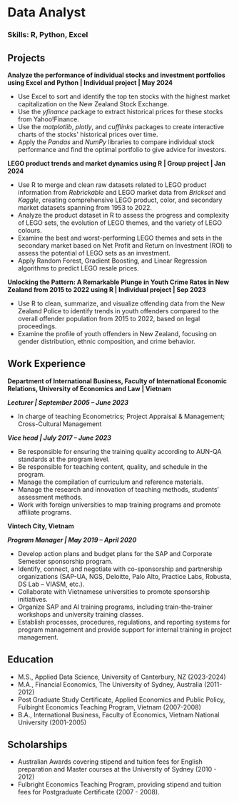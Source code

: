 # Data Analyst

### Skills: R, Python, Excel

## Projects
**Analyze the performance of individual stocks and investment portfolios using Excel and Python | Individual project | May 2024**
- Use Excel to sort and identify the top ten stocks with the highest market capitalization on the New Zealand Stock Exchange.
- Use the *yfinance* package to extract historical prices for these stocks from Yahoo!Finance.
- Use the *matplotlib*, *plotly*, and *cufflinks* packages to create interactive charts of the stocks' historical prices over time.
- Apply the *Pandas* and *NumPy* libraries to compare individual stock performance and find the optimal portfolio to give advice for investors.

**LEGO product trends and market dynamics using R | Group project | Jan 2024**
- Use R to merge and clean raw datasets related to LEGO product information from *Rebrickable* and LEGO market data from *Brickset* and *Kaggle*, creating comprehensive LEGO product, color, and secondary market datasets spanning from 1953 to 2022.
- Analyze the product dataset in R to assess the progress and complexity of LEGO sets, the evolution of LEGO themes, and the variety of LEGO colours.
- Examine the best and worst-performing LEGO themes and sets in the secondary market based on Net Profit and Return on Investment (ROI) to assess the potential of LEGO sets as an investment.
- Apply Random Forest, Gradient Boosting, and Linear Regression algorithms to predict LEGO resale prices.

**Unlocking the Pattern: A Remarkable Plunge in Youth Crime Rates in New Zealand from 2015 to 2022 using R | Individual project | Sep 2023**
- Use R to clean, summarize, and visualize offending data from the New Zealand Police to identify trends in youth offenders compared to the overall offender population from 2015 to 2022, based on legal proceedings.
- Examine the profile of youth offenders in New Zealand, focusing on gender distribution, ethnic composition, and crime behavior.

## Work Experience
**Department of International Business, Faculty of International Economic Relations, University of Economics and Law | Vietnam**

***Lecturer | September 2005 – June 2023***
- In charge of teaching Econometrics; Project Appraisal & Management; Cross-Cultural Management
  
***Vice head | July 2017 – June 2023***
- Be responsible for ensuring the training quality according to AUN-QA standards at the program level.
- Be responsible for teaching content, quality, and schedule in the program.
- Manage the compilation of curriculum and reference materials.
- Manage the research and innovation of teaching methods, students’ assessment methods. 
- Work with foreign universities to map training programs and promote affiliate programs.

**Vintech City, Vietnam**

***Program Manager | May 2019 – April 2020***
- Develop action plans and budget plans for the SAP and Corporate Semester sponsorship program.
- Identify, connect, and negotiate with co-sponsorship and partnership organizations (SAP-UA, NGS, Deloitte, Palo Alto, Practice Labs, Robusta, DS Lab – VIASM, etc.).
- Collaborate with Vietnamese universities to promote sponsorship initiatives.  
- Organize SAP and AI training programs, including train-the-trainer workshops and university training classes. 
- Establish processes, procedures, regulations, and reporting systems for program management and provide support for internal training in project management.

## Education
- M.S., Applied Data Science, University of Canterbury, NZ (2023-2024)
- M.A., Financial Economics, The University of Sydney, Australia (2011-2012)
- Post Graduate Study Certificate, Applied Economics and Public Policy, Fulbirght Economics Teaching Program, Vietnam (2007-2008)
- B.A., International Business, Faculty of Economics, Vietnam National University (2001-2005)

## Scholarships
- Australian Awards covering stipend and tuition fees for English preparation and Master courses at the University of Sydney (2010 - 2012)
- Fulbright Economics Teaching Program, providing stipend and tuition fees for Postgraduate Certificate (2007 - 2008).

